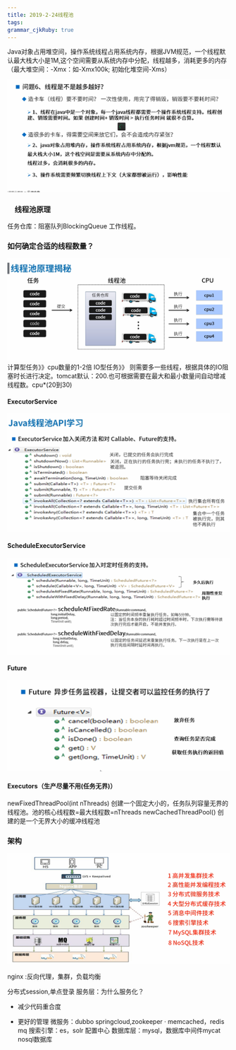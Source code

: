 ```yaml
---
title: 2019-2-24线程池
tags: 
grammar_cjkRuby: true
---
```


Java对象占用堆空间，操作系统线程占用系统内存，根据JVM规范，一个线程默认最大栈大小是1M,这个空间需要从系统内存中分配，线程越多，消耗更多的内存
（最大堆空间：-Xmx：如-Xmx100k;  初始化堆空间-Xms）


![线程越多越好][1]


  
  
### 　线程池原理
任务仓库：阻塞队列BlockingQueue
工作线程。
### 如何确定合适的线程数量？
![ 线程池原理][2]
计算型任务》》cpu数量的1-2倍
IO型任务》》 则需要多一些线程，根据具体的IO阻塞时长进行决定。tomcat默认：200.也可根据需要在最大和最小数量间自动增减线程数。cpu*(20到30)

#### ExecutorService
![enter description here][3]
#### ScheduleExecutorService
![enter description here][4]
#### Future
![enter description here][5]

#### Executors（生产尽量不用(任务无界)）
newFixedThreadPool(int nThreads) 创建一个固定大小的，任务队列容量无界的线程池。池的核心线程数=最大线程数=nThreads
newCachedThreadPool()
创建的是一个无界大小的缓冲线程池

### 架构
![enter description here][6]

nginx :反向代理，集群，负载均衡

分布式session,单点登录
服务层：为什么服务化？
* 减少代码重合度
* 更好的管理
微服务：dubbo springcloud,zookeeper
·
memcached，redis
mq
搜索引擎：es，solr
配置中心
数据库层：mysql，数据库中间件mycat
nosql数据库


  [1]: ./images/1551013104837.jpg "1551013104837.jpg"
  [2]: ./images/1551013463306.jpg "1551013463306.jpg"
  [3]: ./images/1551014487110.jpg "1551014487110.jpg"
  [4]: ./images/1551014681932.jpg "1551014681932.jpg"
  [5]: ./images/1551014786945.jpg "1551014786945.jpg"
  [6]: ./images/1551016141530.jpg "1551016141530.jpg"